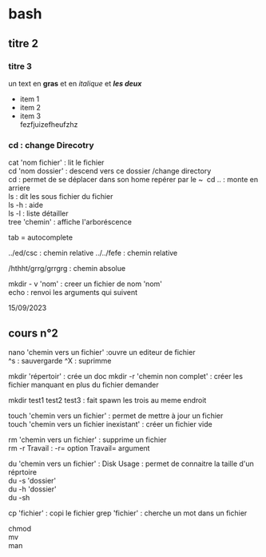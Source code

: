 # bash
## titre 2 
### titre 3

un text en **gras** et en *italique* et ***les deux***
- item 1
- item 2
- item 3  
fezfjuizefheufzhz
### cd : change Direcotry
cat 'nom fichier' : lit le fichier  
cd 'nom dossier' : descend vers ce dossier  /change directory  
cd : permet de se déplacer dans son home repérer par le ~ 
cd .. : monte en arriere  
ls : dit les sous fichier du fichier    
ls -h : aide  
ls -l : liste détailler  
tree 'chemin' : affiche l'arboréscence 



tab = autocomplete

../ed/csc   : chemin relative
../../fefe  : chemin relative

/hthht/grrg/grrgrg : chemin absolue  

mkdir - v 'nom' : creer un fichier de nom 'nom'  
echo : renvoi les arguments qui suivent  

15/09/2023  
## cours n°2  
nano 'chemin vers un fichier' :ouvre un editeur de fichier   
^s : sauvergarde
^X : suprimme

mkdir 'répertoir' : crée un doc 
mkdir -r 'chemin non complet' : créer les fichier manquant en plus du fichier demander

mkdir test1 test2 test3 : fait spawn les trois au meme endroit

touch 'chemin vers un fichier' : permet de mettre à jour un fichier  
touch 'chemin vers un fichier inexistant' : créer un fichier vide 

rm 'chemin vers un fichier' : supprime un fichier  
rm -r Travail : -r= option Travail= argument 



du 'chemin vers un fichier' : Disk Usage : permet de connaitre la taille d'un réprtoire  
du -s 'dossier'  
du -h 'dossier'  
du -sh  

cp 'fichier' : copi le fichier
grep 'fichier' : cherche un mot dans un fichier  
  
chmod  
mv  
man   
